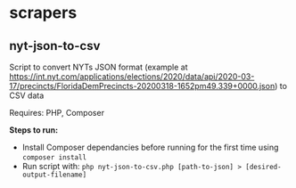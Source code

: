 scrapers
========

nyt-json-to-csv
---------------
Script to convert NYTs JSON format (example at https://int.nyt.com/applications/elections/2020/data/api/2020-03-17/precincts/FloridaDemPrecincts-20200318-1652pm49.339+0000.json) to CSV data

Requires: PHP, Composer

**Steps to run:**
* Install Composer dependancies before running for the first time using `composer install`
* Run script with: `php nyt-json-to-csv.php [path-to-json] > [desired-output-filename]`